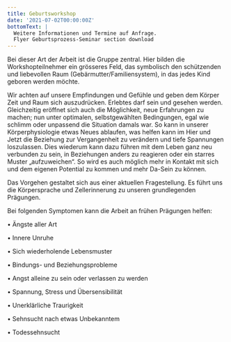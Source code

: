 ```yaml
---
title: Geburtsworkshop
date: '2021-07-02T00:00:00Z'
bottomText: |
  Weitere Informationen und Termine auf Anfrage.
  Flyer Geburtsprozess-Seminar section download
---
```

Bei dieser Art der Arbeit ist die Gruppe zentral. Hier bilden die Workshopteilnehmer ein grösseres Feld, das symbolisch den schützenden und liebevollen Raum (Gebärmutter/Familiensystem), in das jedes Kind geboren werden möchte.

Wir achten auf unsere Empfindungen und Gefühle und geben dem Körper Zeit und Raum sich auszudrücken. Erlebtes darf sein und gesehen werden. Gleichzeitig eröffnet sich auch die Möglichkeit, neue Erfahrungen zu machen; nun unter optimalen, selbstgewählten Bedingungen, egal wie schlimm oder unpassend die Situation damals war. So kann in unserer Körperphysiologie etwas Neues ablaufen, was helfen kann im Hier und Jetzt die Beziehung zur Vergangenheit zu verändern und tiefe Spannungen loszulassen. Dies wiederum kann dazu führen mit dem Leben ganz neu verbunden zu sein, in Beziehungen anders zu reagieren oder ein starres Muster „aufzuweichen“. So wird es auch möglich mehr in Kontakt mit sich und dem eigenen Potential zu kommen und mehr Da-Sein zu können.

Das Vorgehen gestaltet sich aus einer aktuellen Fragestellung. Es führt uns die Körpersprache und Zellerinnerung zu unseren grundlegenden Prägungen.

Bei folgenden Symptomen kann die Arbeit an frühen Prägungen helfen:

• Ängste aller Art

• Innere Unruhe

• Sich wiederholende Lebensmuster

• Bindungs- und Beziehungsprobleme

• Angst alleine zu sein oder verlassen zu werden

• Spannung, Stress und Übersensibilität

• Unerklärliche Traurigkeit

• Sehnsucht nach etwas Unbekanntem

• Todessehnsucht